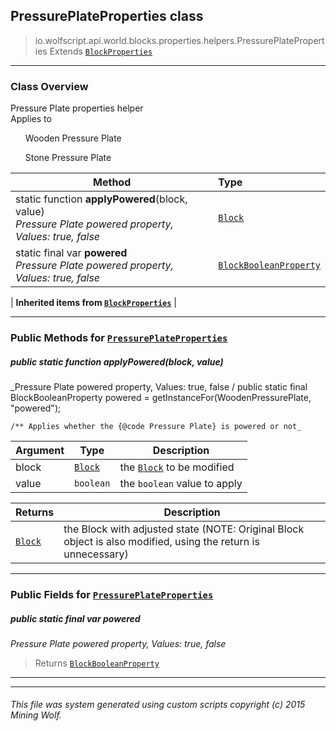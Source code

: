 ## PressurePlateProperties __class__

>io.wolfscript.api.world.blocks.properties.helpers.PressurePlateProperties
>Extends [`BlockProperties`](BlockProperties.md)

---

### Class Overview

Pressure Plate properties helper<br/> Applies to<br/> <ul>Wooden Pressure Plate</ul> <ul>Stone Pressure Plate</ul>

Method | Type   
--- | :--- 
static function __applyPowered__(block, value) <br> _Pressure Plate powered property, Values: true, false_ | [`Block`](../../Block.md)
static final var __powered__ <br> _Pressure Plate powered property, Values: true, false_ | [`BlockBooleanProperty`](../BlockBooleanProperty.md)
 |
__Inherited items from [`BlockProperties`](BlockProperties.md)__ |





---


### Public Methods for [`PressurePlateProperties`](PressurePlateProperties.md)

##### <a id='applypowered'></a>public static function __applyPowered__(block, value)

_Pressure Plate powered property, Values: true, false /
    public static final BlockBooleanProperty powered = getInstanceFor(WoodenPressurePlate, "powered");

    /** Applies whether the {@code Pressure Plate} is powered or not_

Argument | Type | Description  
--- | --- | --- 
block | [`Block`](../../Block.md) | the [`Block`](../../Block.md) to be modified
value | `boolean` | the `boolean` value to apply

Returns | Description
--- | --- 
[`Block`](../../Block.md) | the Block with adjusted state (NOTE: Original Block object is also modified, using the return is unnecessary)


---

### Public Fields for [`PressurePlateProperties`](PressurePlateProperties.md)

##### <a id='powered'></a>public static final var __powered__

_Pressure Plate powered property, Values: true, false_

>Returns
>  [`BlockBooleanProperty`](../BlockBooleanProperty.md)

---


---


###### This file was system generated using custom scripts copyright (c) 2015 Mining Wolf.
	

